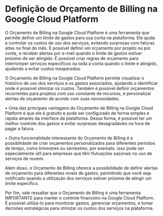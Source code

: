 # Definição de Orçamento de Billing na Google Cloud Platform

O Orçamento de Billing na Google Cloud Platform é uma ferramenta que permite definir um limite de gastos para sua conta na plataforma. Ele ajuda a controlar os custos de uso dos serviços, evitando surpresas com faturas altas no final do mês. É possível definir um orçamento por projeto ou por conta, e receber alertas por e-mail quando o limite de gastos estiver próximo de ser atingido. É possível criar regras de orçamento para interromper serviços específicos ou toda a conta quando o limite é atingido, ajudando a evitar custos inesperados.

O Orçamento de Billing na Google Cloud Platform permite visualizar o histórico de uso dos serviços e os gastos associados, ajudando a identificar onde é possível otimizar os custos. Também é possível definir orçamentos recorrentes para projetos com uso constante de recursos, e personalizar alertas de orçamento de acordo com suas necessidades.

• Uma das principais vantagens do Orçamento de Billing na Google Cloud Platform é que ele é gratuito e pode ser configurado de forma simples e rápida através da interface da plataforma. Dessa forma, é possível ter um melhor controle dos gastos e evitar surpresas desagradáveis na hora de pagar a fatura.

• Outra funcionalidade interessante do Orçamento de Billing é a possibilidade de criar orçamentos personalizados para diferentes períodos de tempo, como trimestres ou semestres, por exemplo. Isso pode ser especialmente útil para empresas que têm flutuações sazonais no uso de serviços de nuvem.

Além disso, o Orçamento de Billing oferece a possibilidade de definir alertas de orçamento para diferentes níveis de gastos, permitindo que você seja notificado quando a utilização dos serviços estiver próxima de atingir um limite específico.

Por fim, vale ressaltar que o Orçamento de Billing é uma ferramenta IMPORTANTE para manter o controle financeiro na Google Cloud Platform. É possível utilizá-lo para monitorar gastos, gerenciar orçamentos, e tomar decisões estratégicas para otimizar os custos dos serviços na plataforma.
